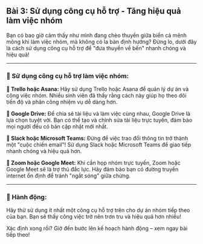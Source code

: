 ## Bài 3: Sử dụng công cụ hỗ trợ - Tăng hiệu quả làm việc nhóm

Bạn có bao giờ cảm thấy như mình đang chèo thuyền giữa biển cả mênh mông khi làm việc nhóm, mà không có la bàn định hướng? Đừng lo, dưới đây là cách sử dụng công cụ hỗ trợ để "đưa thuyền về bến" nhanh chóng và hiệu quả!

---

### 📌 Sử dụng công cụ hỗ trợ làm việc nhóm:

**🔹 Trello hoặc Asana:**
Hãy sử dụng Trello hoặc Asana để quản lý dự án và công việc nhóm. Nhiều sinh viên đã thấy rằng cách này giúp họ theo dõi tiến độ và phân công nhiệm vụ dễ dàng hơn.

**🔹 Google Drive:**
Để chia sẻ tài liệu và làm việc cùng nhau, Google Drive là lựa chọn tuyệt vời. Bạn có thể tạo và chỉnh sửa tài liệu trực tuyến, đảm bảo mọi người đều có bản cập nhật mới nhất.

**🔹 Slack hoặc Microsoft Teams:**
Đừng để việc trao đổi thông tin trở thành một "cuộc chiến email"! Sử dụng Slack hoặc Microsoft Teams để giao tiếp nhanh chóng và hiệu quả hơn.

**🔹 Zoom hoặc Google Meet:**
Khi cần họp nhóm trực tuyến, Zoom hoặc Google Meet sẽ là trợ thủ đắc lực. Hãy đảm bảo bạn có đường truyền internet ổn định để tránh "ngắt sóng" giữa chừng.

---

### 🚀 Hành động:

Hãy thử sử dụng ít nhất một công cụ hỗ trợ trên cho dự án nhóm tiếp theo của bạn. Bạn sẽ thấy công việc trở nên trơn tru và hiệu quả hơn nhiều!

Xác định xong rồi? Giờ đến bước lên kế hoạch hành động – xem ngay bài tiếp theo!